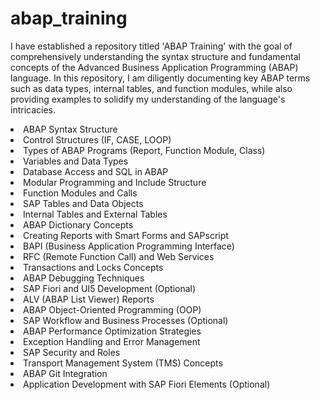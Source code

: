 # abap_training

I have established a repository titled 'ABAP Training' with the goal of comprehensively understanding the syntax structure and fundamental concepts of the Advanced Business Application Programming (ABAP) language. In this repository, I am diligently documenting key ABAP terms such as data types, internal tables, and function modules, while also providing examples to solidify my understanding of the language's intricacies.

<li>ABAP Syntax Structure
<li>Control Structures (IF, CASE, LOOP)
<li>Types of ABAP Programs (Report, Function Module, Class)
<li>Variables and Data Types
<li>Database Access and SQL in ABAP
<li>Modular Programming and Include Structure
<li>Function Modules and Calls
<li>SAP Tables and Data Objects
<li>Internal Tables and External Tables
<li>ABAP Dictionary Concepts
<li>Creating Reports with Smart Forms and SAPscript
<li>BAPI (Business Application Programming Interface)
<li>RFC (Remote Function Call) and Web Services
<li>Transactions and Locks Concepts
<li>ABAP Debugging Techniques
<li>SAP Fiori and UI5 Development (Optional)
<li>ALV (ABAP List Viewer) Reports
<li>ABAP Object-Oriented Programming (OOP)
<li>SAP Workflow and Business Processes (Optional)
<li>ABAP Performance Optimization Strategies
<li>Exception Handling and Error Management
<li>SAP Security and Roles
<li>Transport Management System (TMS) Concepts
<li>ABAP Git Integration
<li>Application Development with SAP Fiori Elements (Optional)
